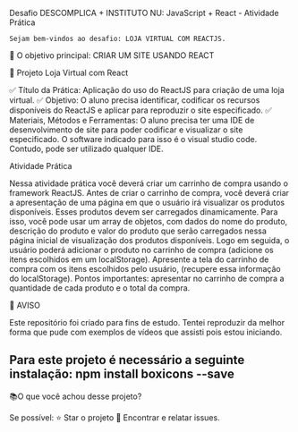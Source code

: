 Desafio DESCOMPLICA + INSTITUTO NU: JavaScript + React - Atividade Prática

    Sejam bem-vindos ao desafio: LOJA VIRTUAL COM REACTJS.

   💎 O objetivo principal: CRIAR UM SITE USANDO REACT 

🛑 Projeto Loja Virtual com React

✅ Título da Prática: Aplicação do uso do ReactJS para criação de uma loja virtual.
✅ Objetivo: O aluno precisa identificar, codificar os recursos disponíveis do ReactJS e aplicar para reproduzir o site especificado.
✅ Materiais, Métodos e Ferramentas: O aluno precisa ter uma IDE de desenvolvimento de site para poder codificar e visualizar o site especificado. O software indicado para isso é o visual studio code. Contudo, pode ser utilizado qualquer IDE.

Atividade Prática

Nessa atividade prática você deverá criar um carrinho de compra usando o framework ReactJS. Antes de criar o carrinho de compra, você deverá criar a apresentação de uma página em que o usuário irá visualizar os produtos disponíveis. Esses produtos devem ser carregados dinamicamente. Para isso, você pode usar um array de objetos, com dados do nome do produto, descrição do produto e valor do produto que serão
carregados nessa página inicial de visualização dos produtos disponíveis. Logo em seguida, o usuário poderá adicionar o produto no carrinho de compra (adicione os itens escolhidos em um localStorage). Apresente a tela do carrinho de compra com os itens escolhidos pelo usuário, (recupere essa informação do localStorage).
Pontos importantes: apresentar no carrinho de compra a quantidade de cada produto e o total da compra.


🤝 AVISO

Este repositório foi criado para fins de estudo. Tentei reproduzir da melhor forma que pude com exemplos de vídeos que assisti pois estou iniciando.

## Para este projeto é necessário a seguinte instalação:  npm install boxicons --save

📚O que você achou desse projeto?

Se possível:
⭐️ Star o projeto
🐛 Encontrar e relatar issues.